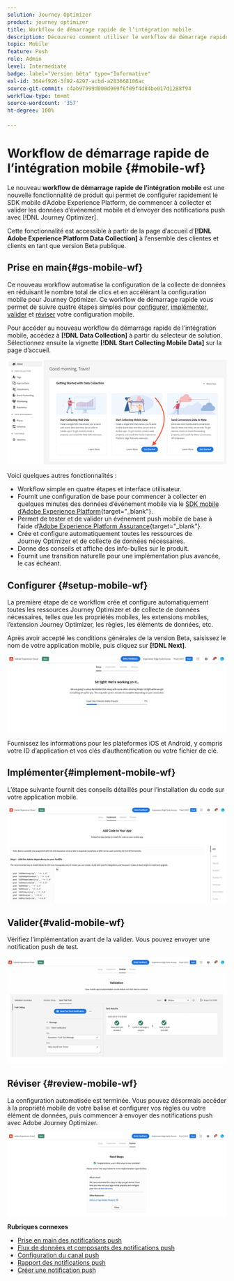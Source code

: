 ```yaml
---
solution: Journey Optimizer
product: journey optimizer
title: Workflow de démarrage rapide de l’intégration mobile
description: Découvrez comment utiliser le workflow de démarrage rapide de l’intégration mobile.
topic: Mobile
feature: Push
role: Admin
level: Intermediate
badge: label="Version bêta" type="Informative"
exl-id: 364ef926-3f92-4297-acbd-a283668106ac
source-git-commit: c4ab97999d000d969f6f09f4d84be017d1288f94
workflow-type: tm+mt
source-wordcount: '357'
ht-degree: 100%

---
```


# Workflow de démarrage rapide de l’intégration mobile {#mobile-wf}

Le nouveau **workflow de démarrage rapide de l’intégration mobile** est une nouvelle fonctionnalité de produit qui permet de configurer rapidement le SDK mobile d’Adobe Experience Platform, de commencer à collecter et valider les données d’événement mobile et d’envoyer des notifications push avec [!DNL Journey Optimizer].

Cette fonctionnalité est accessible à partir de la page d’accueil d’**[!DNL Adobe Experience Platform Data Collection]** à l’ensemble des clientes et clients en tant que version Beta publique.

## Prise en main{#gs-mobile-wf}

Ce nouveau workflow automatise la configuration de la collecte de données en réduisant le nombre total de clics et en accélérant la configuration mobile pour Journey Optimizer. Ce workflow de démarrage rapide vous permet de suivre quatre étapes simples pour [configurer](##setup-mobile-wf), [implémenter](#implement-mobile-wf), [valider](#valid-mobile-wf) et [réviser](#review-mobile-wf) votre configuration mobile.

Pour accéder au nouveau workflow de démarrage rapide de l’intégration mobile, accédez à **[!DNL Data Collection]** à partir du sélecteur de solution. Sélectionnez ensuite la vignette **[!DNL Start Collecting Mobile Data]** sur la page d’accueil.

![](assets/mobile-wf-home.png)

Voici quelques autres fonctionnalités :

* Workflow simple en quatre étapes et interface utilisateur.
* Fournit une configuration de base pour commencer à collecter en quelques minutes des données d’événement mobile via le [SDK mobile d’Adobe Experience Platform](https://developer.adobe.com/client-sdks/documentation/){target="_blank"}.
* Permet de tester et de valider un événement push mobile de base à l’aide d’[Adobe Experience Platform Assurance](https://experienceleague.adobe.com/docs/experience-platform/assurance/home.html?lang=fr){target="_blank"}.
* Crée et configure automatiquement toutes les ressources de Journey Optimizer et de collecte de données nécessaires.
* Donne des conseils et affiche des info-bulles sur le produit.
* Fournit une transition naturelle pour une implémentation plus avancée, le cas échéant.

## Configurer {#setup-mobile-wf}

La première étape de ce workflow crée et configure automatiquement toutes les ressources Journey Optimizer et de collecte de données nécessaires, telles que les propriétés mobiles, les extensions mobiles, l’extension Journey Optimizer, les règles, les éléments de données, etc.

Après avoir accepté les conditions générales de la version Beta, saisissez le nom de votre application mobile, puis cliquez sur **[!DNL Next]**.

![](assets/mobile-wf-setup.png)

Fournissez les informations pour les plateformes iOS et Android, y compris votre ID d’application et vos clés d’authentification ou votre fichier de clé.

## Implémenter{#implement-mobile-wf}

L’étape suivante fournit des conseils détaillés pour l’installation du code sur votre application mobile.

![](assets/mobile-wf-add-code.png)


## Valider{#valid-mobile-wf}

Vérifiez l’implémentation avant de la valider. Vous pouvez envoyer une notification push de test.

![](assets/mobile-wf-valid.png)


## Réviser {#review-mobile-wf}

La configuration automatisée est terminée. Vous pouvez désormais accéder à la propriété mobile de votre balise et configurer vos règles ou votre élément de données, puis commencer à envoyer des notifications push avec Adobe Journey Optimizer.

![](assets/mobile-wf-done.png)


**Rubriques connexes**

* [Prise en main des notifications push](get-started-push.md)
* [Flux de données et composants des notifications push](push-gs.md)
* [Configuration du canal push](push-configuration.md)
* [Rapport des notifications push](../reports/journey-global-report.md#push-global)
* [Créer une notification push](create-push.md)
